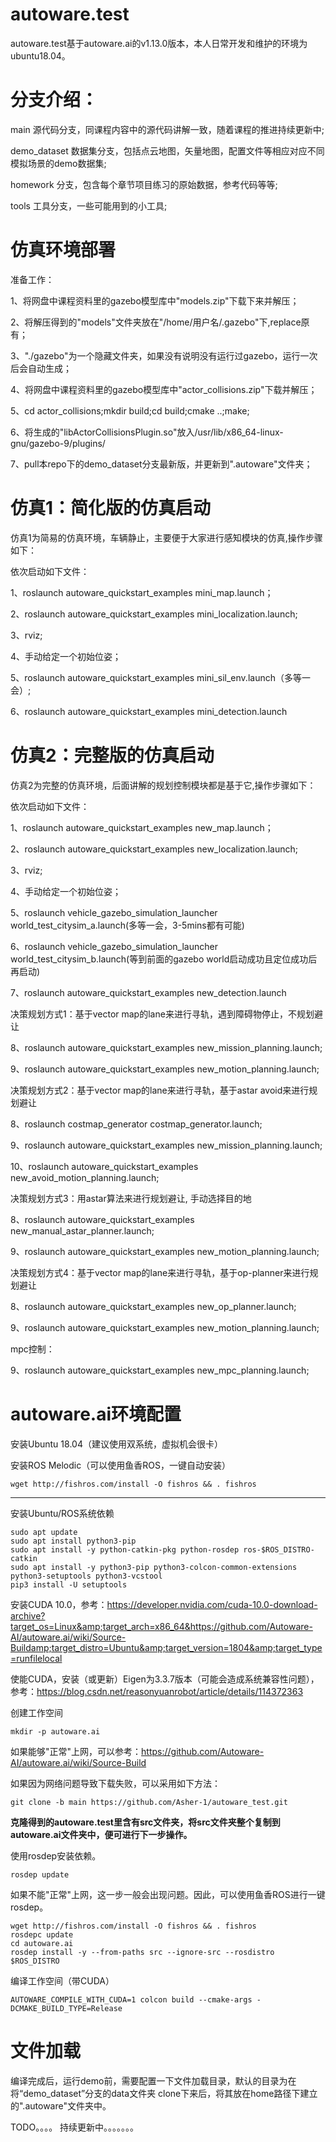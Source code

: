 # autoware.test
autoware.test基于autoware.ai的v1.13.0版本，本人日常开发和维护的环境为ubuntu18.04。

# 分支介绍：
main 源代码分支，同课程内容中的源代码讲解一致，随着课程的推进持续更新中;

demo_dataset 数据集分支，包括点云地图，矢量地图，配置文件等相应对应不同模拟场景的demo数据集;

homework 分支，包含每个章节项目练习的原始数据，参考代码等等;

tools 工具分支，一些可能用到的小工具;

# 仿真环境部署

准备工作：

1、将网盘中课程资料里的gazebo模型库中"models.zip"下载下来并解压；

2、将解压得到的"models"文件夹放在"/home/用户名/.gazebo"下,replace原有；

3、"./gazebo"为一个隐藏文件夹，如果没有说明没有运行过gazebo，运行一次后会自动生成；

4、将网盘中课程资料里的gazebo模型库中"actor_collisions.zip"下载并解压；

5、cd actor_collisions;mkdir build;cd build;cmake ..;make;

6、将生成的"libActorCollisionsPlugin.so"放入/usr/lib/x86_64-linux-gnu/gazebo-9/plugins/

7、pull本repo下的demo_dataset分支最新版，并更新到".autoware"文件夹；

# 仿真1：简化版的仿真启动

仿真1为简易的仿真环境，车辆静止，主要便于大家进行感知模块的仿真,操作步骤如下：

依次启动如下文件：

1、roslaunch autoware_quickstart_examples mini_map.launch；

2、roslaunch autoware_quickstart_examples mini_localization.launch;

3、rviz;

4、手动给定一个初始位姿；

5、roslaunch autoware_quickstart_examples mini_sil_env.launch（多等一会）;

6、roslaunch autoware_quickstart_examples mini_detection.launch

# 仿真2：完整版的仿真启动

仿真2为完整的仿真环境，后面讲解的规划控制模块都是基于它,操作步骤如下：

依次启动如下文件：

1、roslaunch autoware_quickstart_examples new_map.launch；

2、roslaunch autoware_quickstart_examples new_localization.launch;

3、rviz;

4、手动给定一个初始位姿；

5、roslaunch vehicle_gazebo_simulation_launcher world_test_citysim_a.launch(多等一会，3-5mins都有可能)

6、roslaunch vehicle_gazebo_simulation_launcher world_test_citysim_b.launch(等到前面的gazebo world启动成功且定位成功后再启动)

7、roslaunch autoware_quickstart_examples new_detection.launch

决策规划方式1：基于vector map的lane来进行寻轨，遇到障碍物停止，不规划避让

8、roslaunch autoware_quickstart_examples new_mission_planning.launch;

9、roslaunch autoware_quickstart_examples new_motion_planning.launch;

决策规划方式2：基于vector map的lane来进行寻轨，基于astar avoid来进行规划避让 

8、roslaunch costmap_generator costmap_generator.launch;

9、roslaunch autoware_quickstart_examples new_mission_planning.launch;

10、roslaunch autoware_quickstart_examples new_avoid_motion_planning.launch;

决策规划方式3：用astar算法来进行规划避让, 手动选择目的地 

8、roslaunch autoware_quickstart_examples new_manual_astar_planner.launch;

9、roslaunch autoware_quickstart_examples new_motion_planning.launch;

决策规划方式4：基于vector map的lane来进行寻轨，基于op-planner来进行规划避让 

8、roslaunch autoware_quickstart_examples new_op_planner.launch;

9、roslaunch autoware_quickstart_examples new_motion_planning.launch;

mpc控制：

9、roslaunch autoware_quickstart_examples new_mpc_planning.launch;
# autoware.ai环境配置

安装Ubuntu 18.04（建议使用双系统，虚拟机会很卡）

安装ROS Melodic（可以使用鱼香ROS，一键自动安装）

```shell
wget http://fishros.com/install -O fishros && . fishros
```

------

安装Ubuntu/ROS系统依赖

```shell
sudo apt update
sudo apt install python3-pip
sudo apt install -y python-catkin-pkg python-rosdep ros-$ROS_DISTRO-catkin
sudo apt install -y python3-pip python3-colcon-common-extensions python3-setuptools python3-vcstool
pip3 install -U setuptools
```

安装CUDA 10.0，参考：https://developer.nvidia.com/cuda-10.0-download-archive?target_os=Linux&amp;target_arch=x86_64&https://github.com/Autoware-AI/autoware.ai/wiki/Source-Buildamp;target_distro=Ubuntu&amp;target_version=1804&amp;target_type=runfilelocal 



使能CUDA，安装（或更新）Eigen为3.3.7版本（可能会造成系统兼容性问题），参考：https://blog.csdn.net/reasonyuanrobot/article/details/114372363



创建工作空间

```shell
mkdir -p autoware.ai
```

如果能够"正常"上网，可以参考：https://github.com/Autoware-AI/autoware.ai/wiki/Source-Build


如果因为网络问题导致下载失败，可以采用如下方法：

```
git clone -b main https://github.com/Asher-1/autoware_test.git
```

**克隆得到的autoware.test里含有src文件夹，将src文件夹整个复制到autoware.ai文件夹中，便可进行下一步操作。**

使用rosdep安装依赖。

```shell
rosdep update
```

如果不能"正常"上网，这一步一般会出现问题。因此，可以使用鱼香ROS进行一键rosdep。

```shell
wget http://fishros.com/install -O fishros && . fishros
rosdepc update
cd autoware.ai
rosdep install -y --from-paths src --ignore-src --rosdistro $ROS_DISTRO
```

编译工作空间（带CUDA）

```shell
AUTOWARE_COMPILE_WITH_CUDA=1 colcon build --cmake-args -DCMAKE_BUILD_TYPE=Release
```


# 文件加载
编译完成后，运行demo前，需要配置一下文件加载目录，默认的目录为在将“demo_dataset”分支的data文件夹
clone下来后，将其放在home路径下建立的".autoware"文件夹中。


TODO。。。。 持续更新中。。。。。。。

